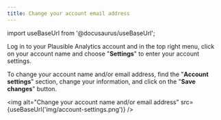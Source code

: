```yaml
---
title: Change your account email address
---
```


import useBaseUrl from '@docusaurus/useBaseUrl';

Log in to your Plausible Analytics account and in the top right menu, click on your account name and choose "**Settings**" to enter your account settings.

To change your account name and/or email address, find the "**Account settings**" section, change your information, and click on the "**Save changes**" button.

<img alt="Change your account name and/or email address" src={useBaseUrl('img/account-settings.png')} />
